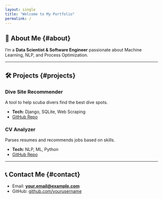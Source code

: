```yaml
---
layout: single
title: "Welcome to My Portfolio"
permalink: /
---
```


## 👋 About Me {#about}
I’m a **Data Scientist & Software Engineer** passionate about Machine Learning, NLP, and Process Optimization.

---

## 🛠 Projects {#projects}
### Dive Site Recommender
A tool to help scuba divers find the best dive spots.

- **Tech:** Django, SQLite, Web Scraping  
- [GitHub Repo](https://github.com/yourusername/dive-recommender)

### CV Analyzer
Parses resumes and recommends jobs based on skills.

- **Tech:** NLP, ML, Python  
- [GitHub Repo](https://github.com/yourusername/cv-analyzer)

---

## 📞 Contact Me {#contact}
- Email: **your.email@example.com**
- GitHub: [github.com/yourusername](https://github.com/yourusername)

